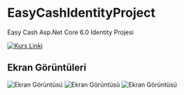 # EasyCashIdentityProject
Easy Cash Asp.Net Core 6.0 Identity Projesi

[![Kurs Linki](https://img.shields.io/badge/Kurs%20Linki%20-izlemek%20için%20tıklayın-purple)](https://www.youtube.com/playlist?list=PLKnjBHu2xXNND2vJAuTWQcKn6kKQ-4N3p)

## Ekran Görüntüleri
![Ekran Görüntüsü](https://i.hizliresim.com/9ky686e.png)
![Ekran Görüntüsü](https://i.hizliresim.com/3mn5ii1.png)
![Ekran Görüntüsü](https://i.hizliresim.com/gzp36ax.png)
